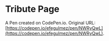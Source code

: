 # Tribute Page

A Pen created on CodePen.io. Original URL: [https://codepen.io/efegulmez/pen/NWRyQwL](https://codepen.io/efegulmez/pen/NWRyQwL).


